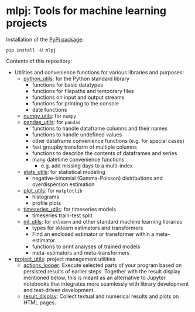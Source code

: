 # mlpj: Tools for machine learning projects

Installation of the [PyPi package](https://pypi.org/project/mlpj):

  `pip install -U mlpj`

Contents of this repository:
* Utilities and convenience functions for various libraries and purposes:
  * [python_utils](mlpj/python_utils.py): for the Python standard library
    * functions for basic datatypes
    * functions for filepaths and temporary files
    * functions on input and output streams
    * functions for printing to the console
    * date functions
  * [numpy_utils](mlpj/numpy_utils.py): for `numpy`
  * [pandas_utils](mlpj/pandas_utils.py): for `pandas`
    * functions to handle dataframe columns and their names
    * functions to handle undefined values
    * other dataframe convenience functions (e.g. for special cases)
    * fast groupby transform of multiple columns
    * functions to describe the contents of dataframes and series
    * many datetime convenience functions
      * e.g. add missing days to a multi-index
  * [stats_utils](mlpj/stats_utils.py): for statistical modeling
    * negative-binomial (Gamma-Poisson) distributions and overdispersion
      estimation
  * [plot_utils](mlpj/plot_utils.py): for `matplotlib`
    * histograms
    * profile plots
  * [timeseries_utils](mlpj/timeseries_utils.py): for timeseries models
    * timeseries train-test split
  * [ml_utils](mlpj/ml_utils.py): for `sklearn` and other standard machine
    learning libraries
    * types for sklearn estimators and transformers
    * Find an enclosed estimator or transformer within a meta-estimator.
    * functions to print analyses of trained models
    * meta-estimators and meta-transformers
* [project_utils](mlpj/project_utils.py): project management utilities
  * [actions_looper](mlpj/actions_looper.py): Execute selected parts of your
    program based on persisted results of earlier steps. Together with the
    result display mentioned below, this is meant as an alternative to Jupyter
    notebooks that integrates more seamlessly with library development and
    test-driven development.
  * [result_display](mlpj/result_display.py): Collect textual and numerical
    results and plots on HTML pages.
